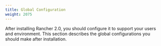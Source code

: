```yaml
---
title: Global Configuration
weight: 2075
---
```

After installing Rancher 2.0, you should configure it to support your users and environment. This section describes the global configurations you should make after installation.
